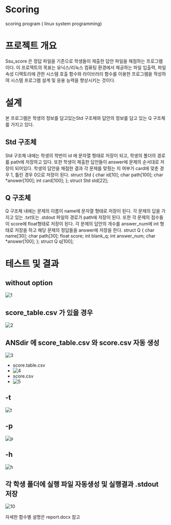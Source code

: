 # Scoring
scoring program ( linux system programming)


# 프로젝트 개요
Ssu_score 은 정답 파일을 기준으로 학생들이 제출한 답안 파일을 채점하는 프로그램이다.  이 프로젝트의 목표는 유닉스/리눅스 컴퓨팅 환경에서 제공하는 파일 입출력, 파일 속성 디렉토리에 관한 시스템 호출 함수와 라이브러리 함수를 이용한 프로그램을 작성하여 시스템 프로그램 설계 및 응용 능력을 향상시키는 것이다. 

# 설계
본 프로그램은 학생의 정보를 담고있는Std 구조체와 답안의 정보를 담고 있는 Q 구조체를 가지고 있다. 
## Std 구조체
Std 구조체 내에는 학생의 학번이 id 에 문자열 형태로 저장이 되고, 학생의 폴더의 경로를  path에 저장하고 있다. 또한 학생이 제출한 답안들이 answer에 문제의 순서대로 저장이 되어있다. 학생의 답안을 채점한 결과 각 문제를 맞췄는 지 여부가 card에 맞춘 경우 1, 틀린 경우 0으로 저장이 된다.
struct Std {
    char id[10];
    char path[100];
    char *answer[100];
    int card[100];
};
struct Std std[22];

## Q 구조체
Q 구조체 내에는 문제의 이름이 name에 문자열 형태로 저장이 된다. 각 문제의 답을 가지고 있는 .txt또는 .stdout 파일의 경로가 path에 저장이 된다. 또한 각 문제의 점수들이 score에 float형태로 저장이 된다. 각 문제의 답안의 개수를 answer_num에 int 형태로 저장을 하고 해당 문제의 정답들을 answer에 저장을 한다.
struct Q {
    char name[30];
    char path[30];
    float score;
    int blank_q; 
    int answer_num;
    char *answer[100];
};
struct Q q[100];

# 테스트 및 결과
## without option
![1](https://user-images.githubusercontent.com/54221681/138823027-a23a2c26-2439-423b-8e9f-8333dec123f9.PNG)
## score_table.csv 가 있을 경우
![2](https://user-images.githubusercontent.com/54221681/138823065-ddbb9e7b-dd3b-4416-8399-1ade0b6f9ded.PNG)
## ANSdir 에 score_table.csv 와 score.csv 자동 생성
![3](https://user-images.githubusercontent.com/54221681/138823291-af4a81d3-052c-4b3b-a5d5-2539590a0006.PNG)
- score.table.csv 
- ![4](https://user-images.githubusercontent.com/54221681/138823297-aa3cb672-5cd5-45f4-b826-f821a9772f33.PNG)
- score.csv 
- ![5](https://user-images.githubusercontent.com/54221681/138823298-9f8bb529-a80f-4a47-972d-3f0e21d1e117.PNG)
## -t
![t](https://user-images.githubusercontent.com/54221681/138823304-3d96a632-141b-4c80-805b-c1e8cc383833.PNG)
## -p
![p](https://user-images.githubusercontent.com/54221681/138823562-d97e89e2-8892-4bcb-8941-7aa987889399.PNG)
## -h
![h](https://user-images.githubusercontent.com/54221681/138823309-9c16c9d0-b74d-4d46-99bb-041540a42e8a.PNG)
## 각 학생 폴더에 실행 파일 자동생성 및 실행결과 .stdout 저장
![10](https://user-images.githubusercontent.com/54221681/138823312-95cbc8ce-0a5f-4d84-92cd-381f4f2050c0.PNG)

자세한 함수별 설명은 report.docx 참고
